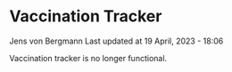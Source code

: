 Vaccination Tracker
================
Jens von Bergmann
Last updated at 19 April, 2023 - 18:06

Vaccination tracker is no longer functional.
